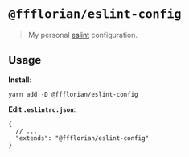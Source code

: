 # `@ffflorian/eslint-config`

> My personal [eslint](https://eslint.org/) configuration.

## Usage

**Install**:

```
yarn add -D @ffflorian/eslint-config
```

**Edit `.eslintrc.json`**:

```jsonc
{
  // ...
  "extends": "@ffflorian/eslint-config"
}
```
